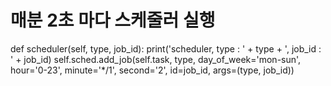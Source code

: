 # 매분 2초 마다 스케줄러 실행
def scheduler(self, type, job_id):
    print('scheduler, type : ' + type + ', job_id : ' + job_id)
    self.sched.add_job(self.task, type, day_of_week='mon-sun', \
                       hour='0-23', minute='*/1', second='2', id=job_id, args=(type, job_id))
